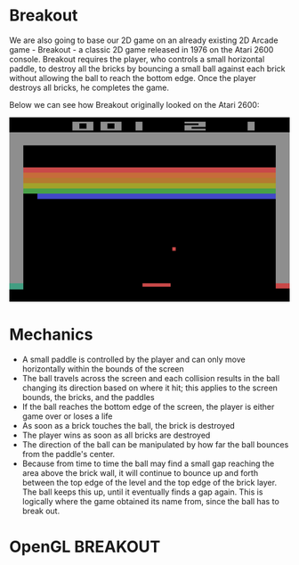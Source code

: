 # Breakout 

We are also going to base our 2D game on an already existing 2D Arcade game - Breakout - a classic 2D game released in 1976 on the Atari 2600 console. Breakout requires the player, who controls a small horizontal paddle, to destroy all the bricks by bouncing a small ball against each brick without allowing the ball to reach the bottom edge. Once the player destroys all bricks, he completes the game.

Below we can see how Breakout originally looked on the Atari 2600:

![alt text](breakout-atari.png)

# Mechanics
- A small paddle is controlled by the player and can only move horizontally within the bounds of the screen
- The ball travels across the screen and each collision results in the ball changing its direction based on where it hit; this applies to the screen bounds, the bricks, and the paddles
- If the ball reaches the bottom edge of the screen, the player is either game over or loses a life
- As soon as a brick touches the ball, the brick is destroyed
- The player wins as soon as all bricks are destroyed
- The direction of the ball can be manipulated by how far the ball bounces from the paddle's center.
- Because from time to time the ball may find a small gap reaching the area above the brick wall, it will continue to bounce up and forth between the top edge of the level and the top edge of the brick layer. The ball keeps this up, until it eventually finds a gap again. This is logically where the game obtained its name from, since the ball has to break out.

# OpenGL BREAKOUT
